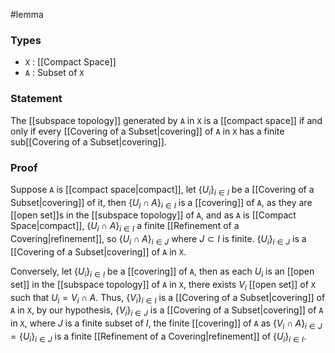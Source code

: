 #lemma
### Types
- `X` : [[Compact Space]]
- `A` : Subset of `X`
### Statement
The [[subspace topology]] generated by `A` in `X` is a [[compact space]] if and only if every [[Covering of a Subset|covering]] of `A` in `X` has a finite sub[[Covering of a Subset|covering]].
### Proof
Suppose `A` is [[compact space|compact]], let $\left\{ U_{i} \right\}_{i\in I}$ be a [[Covering of a Subset|covering]] of it, then $\left\{ U_{i} \cap A\right\}_{i\in I}$ is a [[covering]] of `A`, as they are [[open set]]s in the [[subspace topology]] of `A`, and as `A` is [[Compact Space|compact]], $\left\{ U_{i} \cap A\right\}_{i\in I}$ a finite [[Refinement of a Covering|refinement]], so $\left\{ U_{i} \cap A\right\}_{i\in J}$ where $J \subset I$ is finite. $\left\{ U_{i} \right\}_{i \in J}$ is a [[Covering of a Subset|covering]] of `A` in `X`.

Conversely, let $\left\{ U_{i} \right\}_{i \in I}$ be a [[covering]] of `A`, then as each $U_{i}$ is an [[open set]] in the [[subspace topology]] of `A` in `X`, there exists $V_{i}$ [[open set]] of `X` such that $U_{i}=V_{i}\cap A$. Thus, $\left\{ V_{i} \right\}_{i\in I}$ is a [[Covering of a Subset|covering]] of `A` in `X`, by our hypothesis, $\left\{ V_{i} \right\}_{i\in J}$ is a [[Covering of a Subset|covering]] of `A` in `X`, where $J$ is a finite subset of $I$, the finite [[covering]] of `A` as $\left\{ V_{i}\cap A \right\}_{i\in J} = \left\{ U_{i} \right\}_{i\in J}$ is a finite [[Refinement of a Covering|refinement]] of $\left\{ U_{i} \right\}_{i \in I}$.